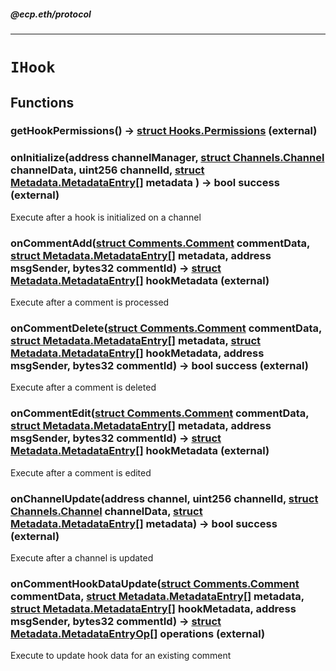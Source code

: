 ##### @ecp.eth/protocol

---

# `IHook`

## Functions

### getHookPermissions() → [struct Hooks.Permissions](/protocol-reference/types/Hooks#permissions) (external)

### onInitialize(address channelManager, [struct Channels.Channel](/protocol-reference/types/Channels#channel) channelData, uint256 channelId, [struct Metadata.MetadataEntry[]](/protocol-reference/types/Metadata#metadataentry) metadata ) → bool success (external)

Execute after a hook is initialized on a channel

### onCommentAdd([struct Comments.Comment](/protocol-reference/types/Comments#comment) commentData, [struct Metadata.MetadataEntry[]](/protocol-reference/types/Metadata#metadataentry) metadata, address msgSender, bytes32 commentId) → [struct Metadata.MetadataEntry[]](/protocol-reference/types/Metadata#metadataentry) hookMetadata (external)

Execute after a comment is processed

### onCommentDelete([struct Comments.Comment](/protocol-reference/types/Comments#comment) commentData, [struct Metadata.MetadataEntry[]](/protocol-reference/types/Metadata#metadataentry) metadata, [struct Metadata.MetadataEntry[]](/protocol-reference/types/Metadata#metadataentry) hookMetadata, address msgSender, bytes32 commentId) → bool success (external)

Execute after a comment is deleted

### onCommentEdit([struct Comments.Comment](/protocol-reference/types/Comments#comment) commentData, [struct Metadata.MetadataEntry[]](/protocol-reference/types/Metadata#metadataentry) metadata, address msgSender, bytes32 commentId) → [struct Metadata.MetadataEntry[]](/protocol-reference/types/Metadata#metadataentry) hookMetadata (external)

Execute after a comment is edited

### onChannelUpdate(address channel, uint256 channelId, [struct Channels.Channel](/protocol-reference/types/Channels#channel) channelData, [struct Metadata.MetadataEntry[]](/protocol-reference/types/Metadata#metadataentry) metadata) → bool success (external)

Execute after a channel is updated

### onCommentHookDataUpdate([struct Comments.Comment](/protocol-reference/types/Comments#comment) commentData, [struct Metadata.MetadataEntry[]](/protocol-reference/types/Metadata#metadataentry) metadata, [struct Metadata.MetadataEntry[]](/protocol-reference/types/Metadata#metadataentry) hookMetadata, address msgSender, bytes32 commentId) → [struct Metadata.MetadataEntryOp[]](/protocol-reference/types/Metadata#metadataentryop) operations (external)

Execute to update hook data for an existing comment
